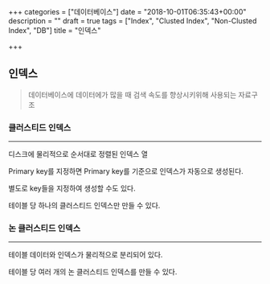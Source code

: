 +++
categories = ["데이터베이스"]
date = "2018-10-01T06:35:43+00:00"
description = ""
draft = true
tags = ["Index", "Clusted Index", "Non-Clusted Index", "DB"]
title = "인덱스"

+++
## 인덱스

> 데이터베이스에 데이터에가 많을 때 검색 속도를 향상시키위해 사용되는 자료구조

### 클러스티드 인덱스

***

디스크에 물리적으로 순서대로 정렬된 인덱스 열

Primary key를 지정하면 Primary key를 기준으로 인덱스가 자동으로 생성된다.

별도로 key들을 지정하여 생성할 수도 있다.

테이블 당 하나의 클러스티드 인덱스만 만들 수 있다.

### 논 클러스티드 인덱스

***

테이블 데이터와 인덱스가 물리적으로 분리되어 있다.

테이블 당 여러 개의 논 클러스티드 인덱스를 만들 수 있다.